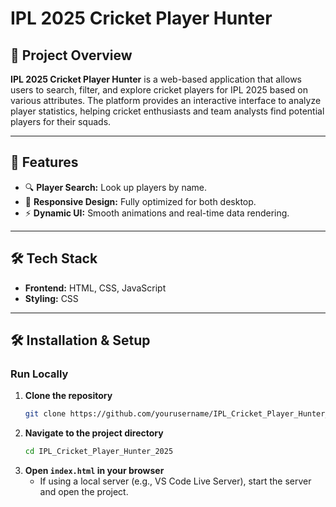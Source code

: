 # **IPL 2025 Cricket Player Hunter**  

## **📌 Project Overview**  
**IPL 2025 Cricket Player Hunter** is a web-based application that allows users to search, filter, and explore cricket players for IPL 2025 based on various attributes. The platform provides an interactive interface to analyze player statistics, helping cricket enthusiasts and team analysts find potential players for their squads.  
<!--
The project is hosted online and can be accessed at the following URL:
🌐 https://netfily.com/ipl_games_web
-->

---

<!--
## **🚀 Features**  
- 🔍 **Player Search:** Look up players by name. 
- 🎯 **Filters:** Narrow down players based on performance metrics such as batting average, strike rate, and bowling economy.  
- 📊 **Player Stats Display:** View detailed information on each player, including career statistics.  
- 📱 **Responsive Design:** Fully optimized for both desktop and mobile devices.  
- ⚡ **Dynamic UI:** Smooth animations and real-time data rendering. 
-->

## **🚀 Features**  
- 🔍 **Player Search:** Look up players by name. 
- 📱 **Responsive Design:** Fully optimized for both desktop.  
- ⚡ **Dynamic UI:** Smooth animations and real-time data rendering.  

---

## **🛠️ Tech Stack**  
- **Frontend:** HTML, CSS, JavaScript  
- **Styling:** CSS
<!-- - **JavaScript Libraries:** (Mention if using any, e.g., Chart.js, jQuery)  
- **Data Source:** (Mention if fetching data from an API or using static JSON)  -->

---
<!--
## **📂 Project Structure**  
```
/IPL-2025-Cricket-Player-Hunter
│── /assets          # Images, icons, and other assets  
│── /css             # CSS stylesheets  
│── /js              # JavaScript files  
│── index.html       # Main HTML file  
│── README.md        # Documentation  
```  

---
-->
## **🛠️ Installation & Setup**  

### **Run Locally**  
1. **Clone the repository**  
   ```bash
   git clone https://github.com/yourusername/IPL_Cricket_Player_Hunter_2025.git
   ```
2. **Navigate to the project directory**  
   ```bash
   cd IPL_Cricket_Player_Hunter_2025
   ```
3. **Open `index.html` in your browser**  
   - If using a local server (e.g., VS Code Live Server), start the server and open the project.  

<!--
---

## **📸 Screenshots**  
(Insert relevant screenshots or GIFs showcasing the app interface and features.)  

---

## **📈 Future Enhancements**  
- 🌍 Integrate real-time player data from an API.  
- 🎨 Improve UI with animations and advanced styling.  
- 🏆 Implement a ranking system based on IPL player performance.  
- 🔥 Add user authentication for custom player shortlisting.  -->
